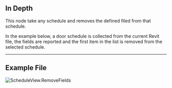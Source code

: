 ## In Depth
This node take any schedule and removes the defined filed from that schedule.  

In the example below, a door schedule is collected from the current Revit file, the fields are reported and the first item in the list is removed from the selected schedule.

___
## Example File

![ScheduleView.RemoveFields](./Revit.Elements.Views.ScheduleView.RemoveFields_img.jpg)